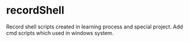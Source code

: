 # recordShell
Record shell scripts created in learning process and special project.
Add cmd scripts which used in windows system.
